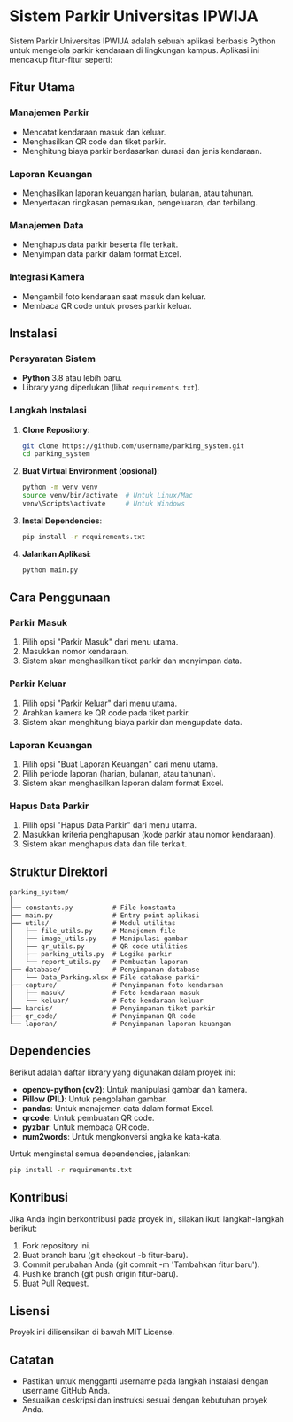 # Sistem Parkir Universitas IPWIJA

Sistem Parkir Universitas IPWIJA adalah sebuah aplikasi berbasis Python untuk mengelola parkir kendaraan di lingkungan kampus. Aplikasi ini mencakup fitur-fitur seperti:

## Fitur Utama

### Manajemen Parkir

- Mencatat kendaraan masuk dan keluar.
- Menghasilkan QR code dan tiket parkir.
- Menghitung biaya parkir berdasarkan durasi dan jenis kendaraan.

### Laporan Keuangan

- Menghasilkan laporan keuangan harian, bulanan, atau tahunan.
- Menyertakan ringkasan pemasukan, pengeluaran, dan terbilang.

### Manajemen Data

- Menghapus data parkir beserta file terkait.
- Menyimpan data parkir dalam format Excel.

### Integrasi Kamera

- Mengambil foto kendaraan saat masuk dan keluar.
- Membaca QR code untuk proses parkir keluar.

## Instalasi

### Persyaratan Sistem

- **Python** 3.8 atau lebih baru.
- Library yang diperlukan (lihat `requirements.txt`).

### Langkah Instalasi

1. **Clone Repository**:

   ```bash
   git clone https://github.com/username/parking_system.git
   cd parking_system
   ```

2. **Buat Virtual Environment (opsional)**:

   ```bash
   python -m venv venv
   source venv/bin/activate  # Untuk Linux/Mac
   venv\Scripts\activate     # Untuk Windows
   ```

3. **Instal Dependencies**:

   ```bash
   pip install -r requirements.txt
   ```

4. **Jalankan Aplikasi**:
   ```bash
   python main.py
   ```

## Cara Penggunaan

### Parkir Masuk

1. Pilih opsi "Parkir Masuk" dari menu utama.
2. Masukkan nomor kendaraan.
3. Sistem akan menghasilkan tiket parkir dan menyimpan data.

### Parkir Keluar

1. Pilih opsi "Parkir Keluar" dari menu utama.
2. Arahkan kamera ke QR code pada tiket parkir.
3. Sistem akan menghitung biaya parkir dan mengupdate data.

### Laporan Keuangan

1. Pilih opsi "Buat Laporan Keuangan" dari menu utama.
2. Pilih periode laporan (harian, bulanan, atau tahunan).
3. Sistem akan menghasilkan laporan dalam format Excel.

### Hapus Data Parkir

1. Pilih opsi "Hapus Data Parkir" dari menu utama.
2. Masukkan kriteria penghapusan (kode parkir atau nomor kendaraan).
3. Sistem akan menghapus data dan file terkait.

## Struktur Direktori

```
parking_system/
│
├── constants.py          # File konstanta
├── main.py               # Entry point aplikasi
├── utils/                # Modul utilitas
│   ├── file_utils.py     # Manajemen file
│   ├── image_utils.py    # Manipulasi gambar
│   ├── qr_utils.py       # QR code utilities
│   ├── parking_utils.py  # Logika parkir
│   └── report_utils.py   # Pembuatan laporan
├── database/             # Penyimpanan database
│   └── Data_Parking.xlsx # File database parkir
├── capture/              # Penyimpanan foto kendaraan
│   ├── masuk/            # Foto kendaraan masuk
│   └── keluar/           # Foto kendaraan keluar
├── karcis/               # Penyimpanan tiket parkir
├── qr_code/              # Penyimpanan QR code
└── laporan/              # Penyimpanan laporan keuangan
```

## Dependencies

Berikut adalah daftar library yang digunakan dalam proyek ini:

- **opencv-python (cv2)**: Untuk manipulasi gambar dan kamera.
- **Pillow (PIL)**: Untuk pengolahan gambar.
- **pandas**: Untuk manajemen data dalam format Excel.
- **qrcode**: Untuk pembuatan QR code.
- **pyzbar**: Untuk membaca QR code.
- **num2words**: Untuk mengkonversi angka ke kata-kata.

Untuk menginstal semua dependencies, jalankan:

```bash
pip install -r requirements.txt
```

## Kontribusi

Jika Anda ingin berkontribusi pada proyek ini, silakan ikuti langkah-langkah berikut:

1. Fork repository ini.
2. Buat branch baru (git checkout -b fitur-baru).
3. Commit perubahan Anda (git commit -m 'Tambahkan fitur baru').
4. Push ke branch (git push origin fitur-baru).
5. Buat Pull Request.

## Lisensi

Proyek ini dilisensikan di bawah MIT License.

## Catatan

- Pastikan untuk mengganti username pada langkah instalasi dengan username GitHub Anda.
- Sesuaikan deskripsi dan instruksi sesuai dengan kebutuhan proyek Anda.
